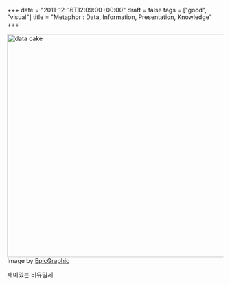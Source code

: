 +++
date = "2011-12-16T12:09:00+00:00"
draft = false
tags = ["good", "visual"]
title = "Metaphor : Data, Information, Presentation, Knowledge"
+++
<p><a href="http://epicgraphic.com/data-cake/"> <img alt="data cake" height="521" src="http://epicgraphic.com/wp-content/uploads/2011/06/data-cake-graphic.jpg" width="550" /></a><br />Image by <a href="http://epicgraphic.com/">EpicGraphic</a></p>&#13;
<p>재미있는 비유일세</p> 
